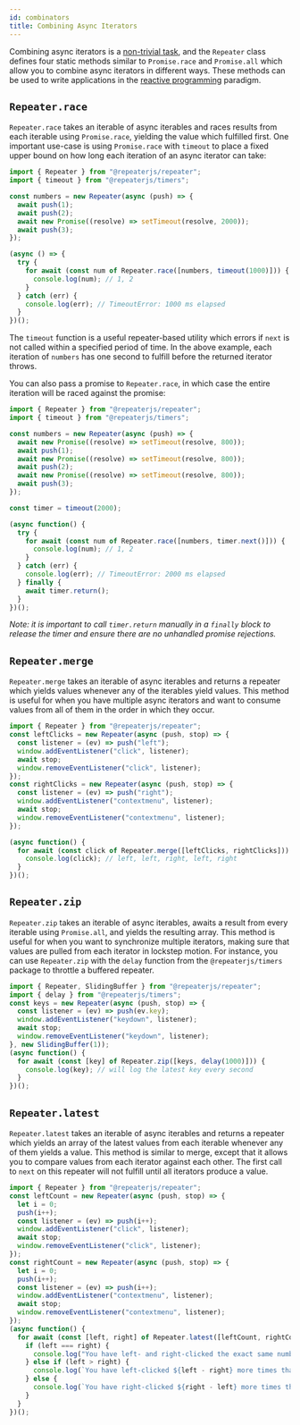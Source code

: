 ```yaml
---
id: combinators 
title: Combining Async Iterators
---
```


Combining async iterators is a [non-trivial task](https://stackoverflow.com/questions/50585456/how-can-i-interleave-merge-async-iterables), and the `Repeater` class defines four static methods similar to `Promise.race` and `Promise.all` which allow you to combine async iterators in different ways. These methods can be used to write applications in the [reactive programming](https://en.wikipedia.org/wiki/Reactive_programming) paradigm.

## `Repeater.race`

`Repeater.race` takes an iterable of async iterables and races results from each iterable using `Promise.race`, yielding the value which fulfilled first. One important use-case is using `Promise.race` with `timeout` to place a fixed upper bound on how long each iteration of an async iterator can take:

```js
import { Repeater } from "@repeaterjs/repeater";
import { timeout } from "@repeaterjs/timers";

const numbers = new Repeater(async (push) => {
  await push(1);
  await push(2);
  await new Promise((resolve) => setTimeout(resolve, 2000));
  await push(3);
});

(async () => {
  try {
    for await (const num of Repeater.race([numbers, timeout(1000)])) {
      console.log(num); // 1, 2
    }
  } catch (err) {
    console.log(err); // TimeoutError: 1000 ms elapsed
  }
})();
```

The `timeout` function is a useful repeater-based utility which errors if `next` is not called within a specified period of time. In the above example, each iteration of `numbers` has one second to fulfill before the returned iterator throws.

You can also pass a promise to `Repeater.race`, in which case the entire iteration will be raced against the promise:

```js
import { Repeater } from "@repeaterjs/repeater";
import { timeout } from "@repeaterjs/timers";

const numbers = new Repeater(async (push) => {
  await new Promise((resolve) => setTimeout(resolve, 800));
  await push(1);
  await new Promise((resolve) => setTimeout(resolve, 800));
  await push(2);
  await new Promise((resolve) => setTimeout(resolve, 800));
  await push(3);
});

const timer = timeout(2000);

(async function() {
  try {
    for await (const num of Repeater.race([numbers, timer.next()])) {
      console.log(num); // 1, 2
    }
  } catch (err) {
    console.log(err); // TimeoutError: 2000 ms elapsed
  } finally {
    await timer.return();
  }
})();
```

*Note: it is important to call `timer.return` manually in a `finally` block to release the timer and ensure there are no unhandled promise rejections.*

## `Repeater.merge`

`Repeater.merge` takes an iterable of async iterables and returns a repeater which yields values whenever any of the iterables yield values. This method is useful for when you have multiple async iterators and want to consume values from all of them in the order in which they occur.

```js
import { Repeater } from "@repeaterjs/repeater";
const leftClicks = new Repeater(async (push, stop) => {
  const listener = (ev) => push("left");
  window.addEventListener("click", listener);
  await stop;
  window.removeEventListener("click", listener);
});
const rightClicks = new Repeater(async (push, stop) => {
  const listener = (ev) => push("right");
  window.addEventListener("contextmenu", listener);
  await stop;
  window.removeEventListener("contextmenu", listener);
});

(async function() {
  for await (const click of Repeater.merge([leftClicks, rightClicks])) {
    console.log(click); // left, left, right, left, right
  }
})();
```

## `Repeater.zip`

`Repeater.zip` takes an iterable of async iterables, awaits a result from every iterable using `Promise.all`, and yields the resulting array. This method is useful for when you want to synchronize multiple iterators, making sure that values are pulled from each iterator in lockstep motion. For instance, you can use `Repeater.zip` with the `delay` function from the `@repeaterjs/timers` package to throttle a buffered repeater.

```js
import { Repeater, SlidingBuffer } from "@repeaterjs/repeater";
import { delay } from "@repeaterjs/timers";
const keys = new Repeater(async (push, stop) => {
  const listener = (ev) => push(ev.key);
  window.addEventListener("keydown", listener);
  await stop;
  window.removeEventListener("keydown", listener);
}, new SlidingBuffer(1));
(async function() {
  for await (const [key] of Repeater.zip([keys, delay(1000)])) {
    console.log(key); // will log the latest key every second
  }
})();
```

## `Repeater.latest`

`Repeater.latest` takes an iterable of async iterables and returns a repeater which yields an array of the latest values from each iterable whenever any of them yields a value. This method is similar to merge, except that it allows you to compare values from each iterator against each other. The first call to `next` on this repeater will not fulfill until all iterators produce a value.

```js
import { Repeater } from "@repeaterjs/repeater";
const leftCount = new Repeater(async (push, stop) => {
  let i = 0;
  push(i++);
  const listener = (ev) => push(i++);
  window.addEventListener("click", listener);
  await stop;
  window.removeEventListener("click", listener);
});
const rightCount = new Repeater(async (push, stop) => {
  let i = 0;
  push(i++);
  const listener = (ev) => push(i++);
  window.addEventListener("contextmenu", listener);
  await stop;
  window.removeEventListener("contextmenu", listener);
});
(async function() {
  for await (const [left, right] of Repeater.latest([leftCount, rightCount])) {
    if (left === right) {
      console.log("You have left- and right-clicked the exact same number of times");
    } else if (left > right) {
      console.log(`You have left-clicked ${left - right} more times than right-clicked`);
    } else {
      console.log(`You have right-clicked ${right - left} more times than left-clicked`);
    }
  }
})();
```
